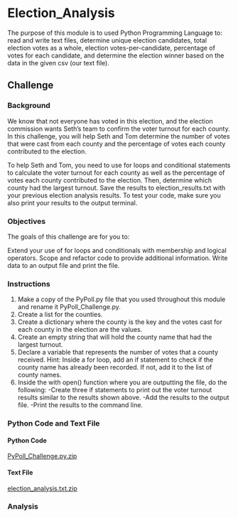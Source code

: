# Election_Analysis
The purpose of this module is to used Python Programming Language to: read and write text files, determine unique election candidates, total election votes as a whole, election votes-per-candidate, percentage of votes for each candidate, and determine the election winner based on the data in the given csv (our text file).

## Challenge
### Background
We know that not everyone has voted in this election, and the election commission wants Seth’s team to confirm the voter turnout for each county. In this challenge, you will help Seth and Tom determine the number of votes that were cast from each county and the percentage of votes each county contributed to the election.

To help Seth and Tom, you need to use for loops and conditional statements to calculate the voter turnout for each county as well as the percentage of votes each county contributed to the election. Then, determine which county had the largest turnout. Save the results to  election_results.txt with your previous election analysis results. To test your code, make sure you also print your results to the output terminal.

### Objectives
The goals of this challenge are for you to:

Extend your use of for loops and conditionals with membership and logical operators.
Scope and refactor code to provide additional information.
Write data to an output file and print the file.

### Instructions
1) Make a copy of the PyPoll.py file that you used throughout this module and rename it PyPoll_Challenge.py.
2) Create a list for the counties.
3) Create a dictionary where the county is the key and the votes cast for each county in the election are the values.
4) Create an empty string that will hold the county name that had the largest turnout.
5) Declare a variable that represents the number of votes that a county received. Hint: Inside a for loop, add an if statement        to check if the county name has already been recorded. If not, add it to the list of county names.
6) Inside the with open() function where you are outputting the file, do the following:
   -Create three if statements to print out the voter turnout results similar to the results shown above.
   -Add the results to the output file.
   -Print the results to the command line.
### Python Code and Text File
#### Python Code
[PyPoll_Challenge.py.zip](https://github.com/efuen0077/Election_Analysis/files/4398451/PyPoll_Challenge.py.zip)
#### Text File
[election_analysis.txt.zip](https://github.com/efuen0077/Election_Analysis/files/4398454/election_analysis.txt.zip)

### Analysis

